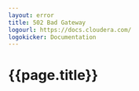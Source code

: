 ```yaml
---
layout: error
title: 502 Bad Gateway
logourl: https://docs.cloudera.com/
logokicker: Documentation
---
```

# {{page.title}}
